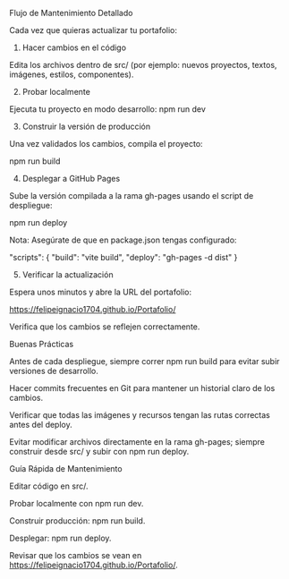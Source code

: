 Flujo de Mantenimiento Detallado

Cada vez que quieras actualizar tu portafolio:

1. Hacer cambios en el código

Edita los archivos dentro de src/ (por ejemplo: nuevos proyectos, textos, imágenes, estilos, componentes).

2. Probar localmente

Ejecuta tu proyecto en modo desarrollo:
npm run dev

3. Construir la versión de producción

Una vez validados los cambios, compila el proyecto:

npm run build

4. Desplegar a GitHub Pages

Sube la versión compilada a la rama gh-pages usando el script de despliegue:

npm run deploy

Nota: Asegúrate de que en package.json tengas configurado:

"scripts": {
  "build": "vite build",
  "deploy": "gh-pages -d dist"
}

5. Verificar la actualización

Espera unos minutos y abre la URL del portafolio:

https://felipeignacio1704.github.io/Portafolio/


Verifica que los cambios se reflejen correctamente.

Buenas Prácticas

Antes de cada despliegue, siempre correr npm run build para evitar subir versiones de desarrollo.

Hacer commits frecuentes en Git para mantener un historial claro de los cambios.

Verificar que todas las imágenes y recursos tengan las rutas correctas antes del deploy.

Evitar modificar archivos directamente en la rama gh-pages; siempre construir desde src/ y subir con npm run deploy.

Guía Rápida de Mantenimiento

Editar código en src/.

Probar localmente con npm run dev.

Construir producción: npm run build.

Desplegar: npm run deploy.

Revisar que los cambios se vean en https://felipeignacio1704.github.io/Portafolio/.